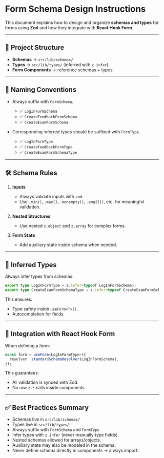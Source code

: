 # Form Schema Design Instructions

This document explains how to design and organize **schemas and types** for forms using **Zod** and how they integrate with **React Hook Form**.

---

## 📂 Project Structure

- **Schemas** → `src/lib/schemas/`  
- **Types** → `src/lib/types/` (inferred with `z.infer`)  
- **Form Components** → reference schemas + types  

---

## 🧩 Naming Conventions

- Always suffix with `FormSchema`.  
  - ✅ `LogInFormSchema`  
  - ✅ `CreateFeedbackFormSchema`  
  - ✅ `CreateExamFormSchema`  

- Corresponding inferred types should be suffixed with `FormType`.  
  - ✅ `LogInFormType`  
  - ✅ `CreateFeedbackFormType`  
  - ✅ `CreateExamFormSchemaType`  

---

## 🛠 Schema Rules

1. **Inputs**
   - Always validate inputs with `zod`.  
   - Use `.min()`, `.max()`, `.nonempty()`, `.email()`, etc. for meaningful validation.  

2. **Nested Structures**
   - Use nested `z.object` and `z.array` for complex forms.  

3. **Form State**
   - Add auxiliary state inside schema when needed.  

---

## 📝 Inferred Types

Always infer types from schemas:

```ts
export type LogInFormType = z.infer<typeof LogInFormSchema>;
export type CreateExamFormSchemaType = z.infer<typeof CreateExamFormSchema>;
```

This ensures:
- Type safety inside `useForm<T>()`.  
- Autocompletion for fields.  

---

## 🔄 Integration with React Hook Form

When defining a form:

```ts
const form = useForm<LogInFormType>({
  resolver: standardSchemaResolver(LogInFormSchema),
});
```

This guarantees:
- All validation is synced with Zod.  
- No raw `z.*` calls inside components.  

---

## ✅ Best Practices Summary

- Schemas live in `src/lib/schemas/`  
- Types live in `src/lib/types/`  
- Always suffix with `FormSchema` and `FormType`.  
- Infer types with `z.infer` (never manually type fields).  
- Nested schemas allowed for arrays/objects.  
- Auxiliary state may also be modeled in the schema.  
- Never define schema directly in components → always import.  
